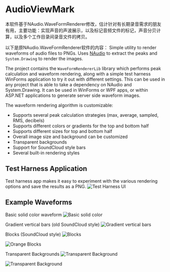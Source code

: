 # AudioViewMark

本软件基于NAudio.WaveFormRenderer修改，估计针对有长期录音需求的朋友有用，主要功能：实现声音的声波展示，以及标记音频文件的标记，声音分贝计算，以及多个工作目录间录音文件的拷贝。

以下是原NAudio.WaveFormRenderer软件的内容：
Simple utility to render waveforms of audio files to PNGs. Uses [NAudio](https://github.com/naudio/naudio) to extract the peaks and `System.Drawing` to render the images.

The project contains the `WaveFormRendererLib` library which performs peak calculation and waveform rendering, along with a simple test harness WinForms application to try it out with different settings. This can be used in any project that is able to take a dependency on NAudio and System.Drawing. It can be used in WinForms or WPF apps, or within ASP.NET applications to generate server side waveform images.

The waveform rendering algorithm is customizable:

 * Supports several peak calculation strategies (max, average, sampled, RMS, decibels)
 * Supports different colors or gradients for the top and bottom half
 * Supports different sizes for top and bottom half
 * Overall image size and background can be customized
 * Transparent backgrounds
 * Support for SoundCloud style bars
 * Several built-in rendering styles

## Test Harness Application
Test harness app makes it easy to experiment with the various rendering options and save the results as a PNG.
![Test Harness UI](https://cloud.githubusercontent.com/assets/147668/18606773/48335280-7cb1-11e6-9d91-a69ea31395a6.PNG)

## Example Waveforms

Basic solid color waveform
![Basic solid color](https://cloud.githubusercontent.com/assets/147668/18606780/60f30ed2-7cb1-11e6-823b-40b67995eff6.png)

Gradient vertical bars (old SoundCloud style)
![Gradient vertical bars](https://cloud.githubusercontent.com/assets/147668/18606779/5de210da-7cb1-11e6-96e2-bfab242ae3d1.png)

Blocks (SoundCloud style)
![Blocks](https://cloud.githubusercontent.com/assets/147668/18606777/55f732c4-7cb1-11e6-93bd-c35980687d7b.png)

![Orange Blocks](https://cloud.githubusercontent.com/assets/147668/18606778/5a9516ac-7cb1-11e6-8660-a0a80d72fe26.png)

Transparent Backgrounds
![Transparent Background](https://cloud.githubusercontent.com/assets/147668/18606781/6482e9c8-7cb1-11e6-864f-5e5e910953c7.png)

![Transparent Background](https://cloud.githubusercontent.com/assets/147668/18606782/689b9046-7cb1-11e6-8f1f-b68aefa32b95.png)
